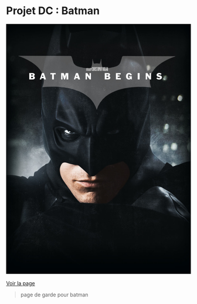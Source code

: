 # Projet DC : Batman
![cover](asset/hgknLEP.jpg)

[Voir la page](https://yenijunior.github.io/projet-batman/)
> page de garde pour batman
